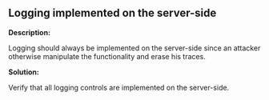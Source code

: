 
Logging implemented on the server-side
-------

**Description:**

Logging should always be implemented on the server-side since an attacker otherwise 
manipulate the functionality and erase his traces.


**Solution:**

Verify that all logging controls are implemented on the server-side.

	